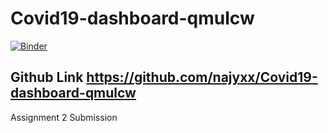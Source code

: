 # Covid19-dashboard-qmulcw
[![Binder](https://mybinder.org/badge_logo.svg)](https://mybinder.org/v2/gh/najyxx/Covid19-dashboard-qmulcw/HEAD)
## Github Link https://github.com/najyxx/Covid19-dashboard-qmulcw


Assignment 2 Submission
